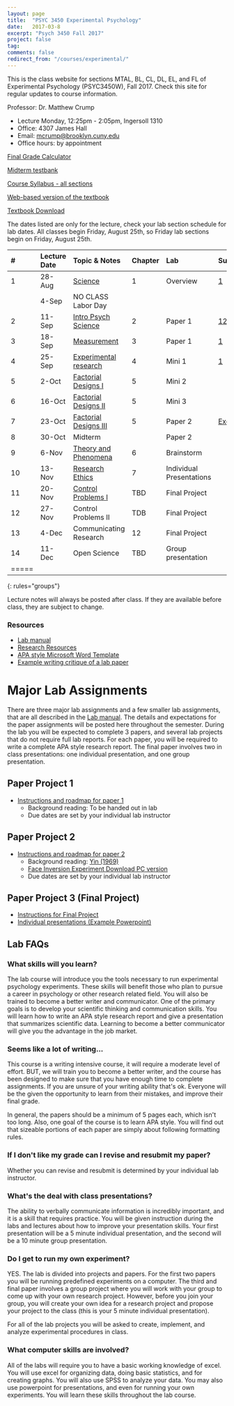 ```yaml
---
layout: page
title:  "PSYC 3450 Experimental Psychology"
date:   2017-03-8
excerpt: "Psych 3450 Fall 2017"
project: false
tag:
comments: false
redirect_from: "/courses/experimental/"
---
```

This is the class website for sections MTAL, BL, CL, DL, EL, and FL of Experimental Psychology (PSYC3450W), Fall 2017. Check this site for regular updates to course information.

Professor: Dr. Matthew Crump

- Lecture Monday, 12:25pm - 2:05pm, Ingersoll 1310
- Office: 4307 James Hall
- Email: mcrump@brooklyn.cuny.edu
- Office hours: by appointment

[Final Grade Calculator](https://github.com/CrumpLab/CrumpLab.github.io/raw/master/courses/experimentalFall2017/LectureNotes/FinalGradeCalculator.xlsx)

[Midterm testbank](https://github.com/CrumpLab/CrumpLab.github.io/raw/master/courses/experimentalFall2017/LectureNotes/MidtermTestBank1.pdf)

[Course Syllabus - all sections](https://crumplab.github.io/courses/experimentalFall2017/syllabus)

[Web-based version of the textbook](https://crumplab.github.io/ResearchMethods/)

[Textbook Download](https://github.com/CrumpLab/ResearchMethods/raw/master/Methods_Crump.pdf)

The dates listed are only for the lecture, check your lab section schedule for lab dates. All classes begin Friday, August 25th, so Friday lab sections begin on Friday, August 25th.

|#|	Lecture Date|	Topic & Notes|	Chapter| Lab| Supplemental |
|:--|:--|:--|:--|:-- |:--|
|1|	28-Aug|	[Science](https://github.com/CrumpLab/CrumpLab.github.io/raw/master/courses/experimentalFall2017/LectureNotes/Lecture1.pdf)|	1|Overview|[1](https://login.ez-proxy.brooklyn.cuny.edu/login?url=http://science.sciencemag.org/content/349/6251/aac4716)|
||4-Sep	|NO CLASS Labor Day	||||
|2|	11-Sep|	[Intro Psych Science](https://github.com/CrumpLab/CrumpLab.github.io/raw/master/courses/experimentalFall2017/LectureNotes/Lecture2.pdf)|	2|Paper 1|[1](https://login.ez-proxy.brooklyn.cuny.edu/login?url=http://journals.sagepub.com/doi/abs/10.1177/0956797611414726)[2](https://login.ez-proxy.brooklyn.cuny.edu/login?url=http://econtent.hogrefe.com/doi/full/10.1027/1864-9335/a000178)|
|3|	18-Sep|	[Measurement](https://github.com/CrumpLab/CrumpLab.github.io/raw/master/courses/experimentalFall2017/LectureNotes/Lecture3.pdf)	|3|Paper 1|[1](https://login.ez-proxy.brooklyn.cuny.edu/login?url=http://journals.sagepub.com/doi/abs/10.1177/0956797611414726)|
|4|	25-Sep|	[Experimental research](https://github.com/CrumpLab/CrumpLab.github.io/raw/master/courses/experimentalFall2017/LectureNotes/Lecture4.pdf)|	4|Mini 1|[1](https://login.ez-proxy.brooklyn.cuny.edu/login?url=http://www.sciencedirect.com/science/article/pii/S0022103112000200)|
|5|	2-Oct |	[Factorial Designs I](https://github.com/CrumpLab/CrumpLab.github.io/raw/master/courses/experimentalFall2017/LectureNotes/Lecture5.pdf)|	5|Mini 2||
|6|16-Oct	|[Factorial Designs II](https://github.com/CrumpLab/CrumpLab.github.io/raw/master/courses/experimentalFall2017/LectureNotes/Lecture6.pdf)|	5|Mini 3||
|7|23-Oct	|[Factorial Designs III](https://github.com/CrumpLab/CrumpLab.github.io/raw/master/courses/experimentalFall2017/LectureNotes/Lecture7.pdf)|	5|Paper 2|[Excel2x2](https://github.com/CrumpLab/CrumpLab.github.io/raw/master/courses/experimentalFall2017/LectureNotes/ExcelExample.xlsx)|
|8|30-Oct	|Midterm| |Paper 2||
|9|6-Nov	|[Theory and Phenomena](https://github.com/CrumpLab/CrumpLab.github.io/raw/master/courses/experimentalFall2017/LectureNotes/Lecture8.pdf)|6|Brainstorm||
|10|13-Nov	|[Research Ethics](https://github.com/CrumpLab/CrumpLab.github.io/raw/master/courses/experimentalFall2017/LectureNotes/Lecture9.pdf)|7|Individual Presentations||
|11|20-Nov	|[Control Problems I](https://github.com/CrumpLab/CrumpLab.github.io/raw/master/courses/experimentalFall2017/LectureNotes/Lecture10.pdf)|TBD|Final Project||
|12|27-Nov	|Control Problems II|TDB|Final Project||
|13|4-Dec	|Communicating Research|12|Final Project||
|14|11-Dec	|Open Science| TBD |Group presentation||
|=====
{: rules="groups"}

Lecture notes will always be posted after class. If they are available before class, they are subject to change.

### Resources

* [Lab manual](https://github.com/CrumpLab/ResearchMethods/raw/master/LabManual/Lab_Manual.pdf)
* [Research Resources](https://crumplab.github.io/courses/experimentalFall2017/researchresources)
* [APA style Microsoft Word Template](https://github.com/CrumpLab/CrumpLab.github.io/raw/master/courses/experimentalFall2017/APAtemplate.docx)
* [Example writing critique of a lab paper](https://crumplab.github.io/courses/experimentalFall2017/samplepaper)

# Major Lab Assignments

There are three major lab assignments and a few smaller lab assignments, that are all described in the [Lab manual](https://github.com/CrumpLab/ResearchMethods/raw/master/LabManual/Lab_Manual.pdf). The details and expectations for the paper assignments will be posted here throughout the semester. During the lab you will be expected to complete 3 papers, and several lab projects that do not require full lab reports. For each paper, you will be required to write a complete APA style research report. The final paper involves two in class presentations: one individual presentation, and one group presentation.

## Paper Project 1         
* [Instructions and roadmap for paper 1](https://crumplab.github.io/courses/experimentalFall2017/paper1)
  * Background reading: To be handed out in lab
  * Due dates are set by your individual lab instructor

## Paper Project 2
* [Instructions and roadmap for paper 2](https://crumplab.github.io/courses/experimentalFall2017/paper2)
  * Background reading: [Yin (1969)](https://login.ez-proxy.brooklyn.cuny.edu/login?url=http://psycnet.apa.org/record/1969-12269-001)
  * [ Face Inversion Experiment Download PC version](https://github.com/CrumpLab/CrumpLab.github.io/raw/master/courses/experimentalFall2017/Lab2.zip)
  * Due dates are set by your individual lab instructor

## Paper Project 3 (Final Project)
* [Instructions for Final Project](https://crumplab.github.io/courses/experimentalFall2017/paper3)
* [Individual presentations (Example Powerpoint)](https://github.com/CrumpLab/CrumpLab.github.io/raw/master/courses/experimentalFall2017/LectureNotes/ExampleIndividual.pptx)

## Lab FAQs

### What skills will you learn?
The lab course will introduce you the tools necessary to run experimental psychology experiments. These skills will benefit those who plan to pursue a career in psychology or other research related field. You will also be trained to become a better writer and communicator. One of the primary goals is to develop your scientific thinking and communication skills. You will learn how to write an APA style research report and give a presentation that summarizes scientific data. Learning to become a better communicator will give you the advantage in the job market.

### Seems like a lot of writing...
This course is a writing intensive course, it will require a moderate level of effort. BUT, we will train you to become a better writer, and the course has been designed to make sure that you have enough time to complete assignments. If you are unsure of your writing ability that's ok. Everyone will be the given the opportunity to learn from their mistakes, and improve their final grade.  

In general, the papers should be a minimum of 5 pages each, which isn't too long. Also, one goal of the course is to learn APA style. You will find out that sizeable portions of each paper are simply about following formatting rules.

### If I don't like my grade can I revise and resubmit my paper?
Whether you can revise and resubmit is determined by your individual lab instructor.

### What's the deal with class presentations?
The ability to verbally communicate information is incredibly important, and it is a skill that requires practice. You will be given instruction during the labs and lectures about how to improve your presentation skills. Your first presentation will be a 5 minute individual presentation, and the second will be a 10 minute group presentation.

### Do I get to run my own experiment?
YES. The lab is divided into projects and papers. For the first two papers you will be running predefined experiments on a computer. The third and final paper involves a group project where you will work with your group to come up with your own research project. However, before you join your group, you will create your own idea for a research project and propose your project to the class (this is your 5 minute individual presentation).

For all of the lab projects you will be asked to create, implement, and analyze experimental procedures in class.

### What computer skills are involved?
All of the labs will require you to have a basic working knowledge of excel. You will use excel for organizing data, doing basic statistics, and for creating graphs. You will also use SPSS to analyze your data. You may also use powerpoint for presentations, and even for running your own experiments. You will learn these skills throughout the lab course.
